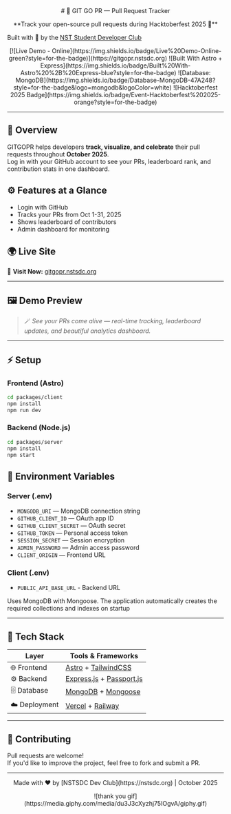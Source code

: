 <!-- markdownlint-disable no-inline-html -->
<!-- markdownlint-disable first-line-heading -->

<div align="center">
# 🚀 GIT GO PR — Pull Request Tracker
</div>

<p align="center">
  **Track your open-source pull requests during Hacktoberfest 2025 🌸**
  
  Built with 💖 by the [NST Student Developer Club](https://nstsdc.org)
</p>

<p align="center">
  [![Live Demo - Online](https://img.shields.io/badge/Live%20Demo-Online-green?style=for-the-badge)](https://gitgopr.nstsdc.org)
  ![Built With Astro + Express](https://img.shields.io/badge/Built%20With-Astro%20%2B%20Express-blue?style=for-the-badge)
  ![Database: MongoDB](https://img.shields.io/badge/Database-MongoDB-47A248?style=for-the-badge&logo=mongodb&logoColor=white)
  ![Hacktoberfest 2025 Badge](https://img.shields.io/badge/Event-Hacktoberfest%202025-orange?style=for-the-badge)
</p>

---

## 🧠 Overview

GITGOPR helps developers **track, visualize, and celebrate** their pull requests throughout **October 2025**.  
Log in with your GitHub account to see your PRs, leaderboard rank, and contribution stats in one dashboard.

## ⚙️ Features at a Glance

- Login with GitHub
- Tracks your PRs from Oct 1-31, 2025
- Shows leaderboard of contributors
- Admin dashboard for monitoring

## 🌍 Live Site

🔗 **Visit Now:** [gitgopr.nstsdc.org](https://gitgopr.nstsdc.org)

---

## 🖼️ Demo Preview

> 🪄 *See your PRs come alive — real-time tracking, leaderboard updates, and beautiful analytics dashboard.*
---

## ⚡ Setup

### Frontend (Astro)

```bash
cd packages/client
npm install
npm run dev
```

### Backend (Node.js)

```bash
cd packages/server  
npm install
npm start
```

## 🔐 Environment Variables

### Server (.env)

- `MONGODB_URI` — MongoDB connection string
- `GITHUB_CLIENT_ID` — OAuth app ID  
- `GITHUB_CLIENT_SECRET` — OAuth secret  
- `GITHUB_TOKEN` — Personal access token  
- `SESSION_SECRET` — Session encryption  
- `ADMIN_PASSWORD` — Admin access password
- `CLIENT_ORIGIN` — Frontend URL

### Client (.env)  

- `PUBLIC_API_BASE_URL` - Backend URL

Uses MongoDB with Mongoose. The application automatically creates the required collections and indexes on startup

---

## 🧰 Tech Stack

| Layer | Tools & Frameworks |
|-------|---------------------|
| 🌐 Frontend | [Astro](https://astro.build) + [TailwindCSS](https://tailwindcss.com) |
| ⚙️ Backend | [Express.js](https://expressjs.com) + [Passport.js](https://www.passportjs.org/) |
| 🗄️ Database | [MongoDB](https://mongodb.com) + [Mongoose](https://mongoosejs.com) |
| ☁️ Deployment | [Vercel](https://vercel.com) + [Railway](https://railway.app) |

---

## 🤝 Contributing

Pull requests are welcome!  
If you'd like to improve the project, feel free to fork and submit a PR.

---

<p align="center">
  Made with ❤️ by [NSTSDC Dev Club](https://nstsdc.org) | October 2025
</p>

<p align="center">
  ![thank you gif](https://media.giphy.com/media/du3J3cXyzhj75IOgvA/giphy.gif)
</p>
